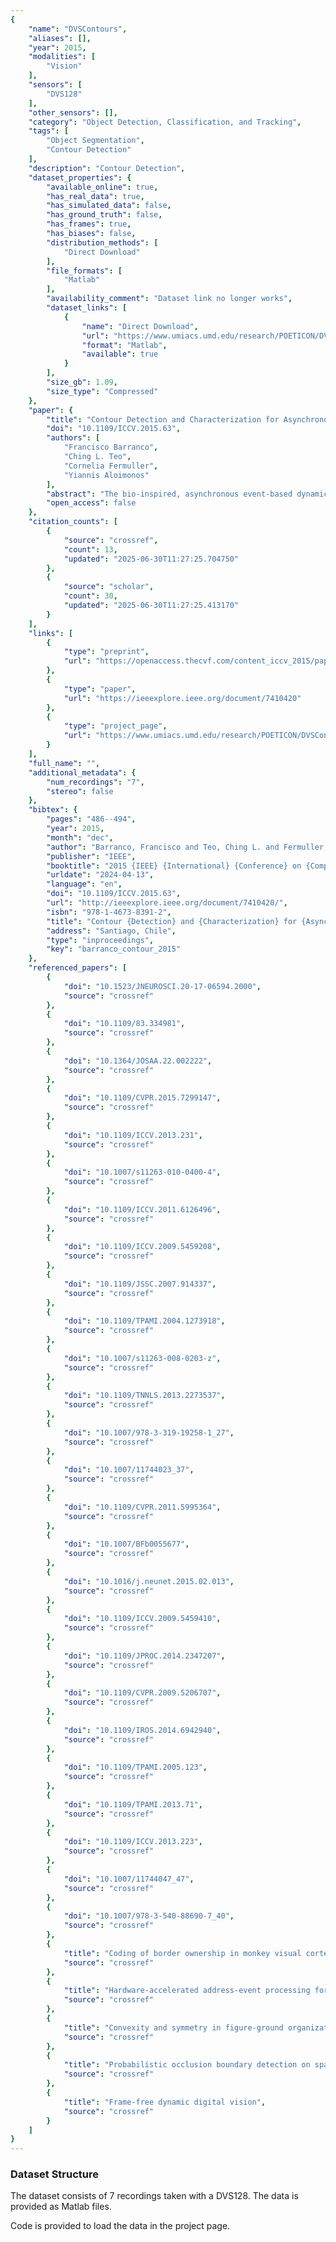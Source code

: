```yaml
---
{
    "name": "DVSContours",
    "aliases": [],
    "year": 2015,
    "modalities": [
        "Vision"
    ],
    "sensors": [
        "DVS128"
    ],
    "other_sensors": [],
    "category": "Object Detection, Classification, and Tracking",
    "tags": [
        "Object Segmentation",
        "Contour Detection"
    ],
    "description": "Contour Detection",
    "dataset_properties": {
        "available_online": true,
        "has_real_data": true,
        "has_simulated_data": false,
        "has_ground_truth": false,
        "has_frames": true,
        "has_biases": false,
        "distribution_methods": [
            "Direct Download"
        ],
        "file_formats": [
            "Matlab"
        ],
        "availability_comment": "Dataset link no longer works",
        "dataset_links": [
            {
                "name": "Direct Download",
                "url": "https://www.umiacs.umd.edu/research/POETICON/DVSContours/resources/dataset/complexMotion3.zip",
                "format": "Matlab",
                "available": true
            }
        ],
        "size_gb": 1.09,
        "size_type": "Compressed"
    },
    "paper": {
        "title": "Contour Detection and Characterization for Asynchronous Event Sensors",
        "doi": "10.1109/ICCV.2015.63",
        "authors": [
            "Francisco Barranco",
            "Ching L. Teo",
            "Cornelia Fermuller",
            "Yiannis Aloimonos"
        ],
        "abstract": "The bio-inspired, asynchronous event-based dynamic vision sensor records temporal changes in the luminance of the scene at high temporal resolution. Since events are only triggered at signi\ufb01cant luminance changes, most events occur at the boundary of objects and their parts. The detection of these contours is an essential step for further interpretation of the scene. This paper presents an approach to learn the location of contours and their border ownership using Structured Random Forests on event-based features that encode motion, timing, texture, and spatial orientations. The classi\ufb01er integrates elegantly information over time by utilizing the classi\ufb01cation results previously computed. Finally, the contour detection and boundary assignment are demonstrated in a layer-segmentation of the scene. Experimental results demonstrate good performance in boundary detection and segmentation.",
        "open_access": false
    },
    "citation_counts": [
        {
            "source": "crossref",
            "count": 13,
            "updated": "2025-06-30T11:27:25.704750"
        },
        {
            "source": "scholar",
            "count": 30,
            "updated": "2025-06-30T11:27:25.413170"
        }
    ],
    "links": [
        {
            "type": "preprint",
            "url": "https://openaccess.thecvf.com/content_iccv_2015/papers/Barranco_Contour_Detection_and_ICCV_2015_paper.pdf"
        },
        {
            "type": "paper",
            "url": "https://ieeexplore.ieee.org/document/7410420"
        },
        {
            "type": "project_page",
            "url": "https://www.umiacs.umd.edu/research/POETICON/DVSContours/"
        }
    ],
    "full_name": "",
    "additional_metadata": {
        "num_recordings": "7",
        "stereo": false
    },
    "bibtex": {
        "pages": "486--494",
        "year": 2015,
        "month": "dec",
        "author": "Barranco, Francisco and Teo, Ching L. and Fermuller, Cornelia and Aloimonos, Yiannis",
        "publisher": "IEEE",
        "booktitle": "2015 {IEEE} {International} {Conference} on {Computer} {Vision} ({ICCV})",
        "urldate": "2024-04-13",
        "language": "en",
        "doi": "10.1109/ICCV.2015.63",
        "url": "http://ieeexplore.ieee.org/document/7410420/",
        "isbn": "978-1-4673-8391-2",
        "title": "Contour {Detection} and {Characterization} for {Asynchronous} {Event} {Sensors}",
        "address": "Santiago, Chile",
        "type": "inproceedings",
        "key": "barranco_contour_2015"
    },
    "referenced_papers": [
        {
            "doi": "10.1523/JNEUROSCI.20-17-06594.2000",
            "source": "crossref"
        },
        {
            "doi": "10.1109/83.334981",
            "source": "crossref"
        },
        {
            "doi": "10.1364/JOSAA.22.002222",
            "source": "crossref"
        },
        {
            "doi": "10.1109/CVPR.2015.7299147",
            "source": "crossref"
        },
        {
            "doi": "10.1109/ICCV.2013.231",
            "source": "crossref"
        },
        {
            "doi": "10.1007/s11263-010-0400-4",
            "source": "crossref"
        },
        {
            "doi": "10.1109/ICCV.2011.6126496",
            "source": "crossref"
        },
        {
            "doi": "10.1109/ICCV.2009.5459208",
            "source": "crossref"
        },
        {
            "doi": "10.1109/JSSC.2007.914337",
            "source": "crossref"
        },
        {
            "doi": "10.1109/TPAMI.2004.1273918",
            "source": "crossref"
        },
        {
            "doi": "10.1007/s11263-008-0203-z",
            "source": "crossref"
        },
        {
            "doi": "10.1109/TNNLS.2013.2273537",
            "source": "crossref"
        },
        {
            "doi": "10.1007/978-3-319-19258-1_27",
            "source": "crossref"
        },
        {
            "doi": "10.1007/11744023_37",
            "source": "crossref"
        },
        {
            "doi": "10.1109/CVPR.2011.5995364",
            "source": "crossref"
        },
        {
            "doi": "10.1007/BFb0055677",
            "source": "crossref"
        },
        {
            "doi": "10.1016/j.neunet.2015.02.013",
            "source": "crossref"
        },
        {
            "doi": "10.1109/ICCV.2009.5459410",
            "source": "crossref"
        },
        {
            "doi": "10.1109/JPROC.2014.2347207",
            "source": "crossref"
        },
        {
            "doi": "10.1109/CVPR.2009.5206707",
            "source": "crossref"
        },
        {
            "doi": "10.1109/IROS.2014.6942940",
            "source": "crossref"
        },
        {
            "doi": "10.1109/TPAMI.2005.123",
            "source": "crossref"
        },
        {
            "doi": "10.1109/TPAMI.2013.71",
            "source": "crossref"
        },
        {
            "doi": "10.1109/ICCV.2013.223",
            "source": "crossref"
        },
        {
            "doi": "10.1007/11744047_47",
            "source": "crossref"
        },
        {
            "doi": "10.1007/978-3-540-88690-7_40",
            "source": "crossref"
        },
        {
            "title": "Coding of border ownership in monkey visual cortex",
            "source": "crossref"
        },
        {
            "title": "Hardware-accelerated address-event processing for highspeed visual object recognition",
            "source": "crossref"
        },
        {
            "title": "Convexity and symmetry in figure-ground organization",
            "source": "crossref"
        },
        {
            "title": "Probabilistic occlusion boundary detection on spatiotemporal lattices",
            "source": "crossref"
        },
        {
            "title": "Frame-free dynamic digital vision",
            "source": "crossref"
        }
    ]
}
---
```


### Dataset Structure

The dataset consists of 7 recordings taken with a DVS128. The data is provided as Matlab files.

Code is provided to load the data in the project page.
